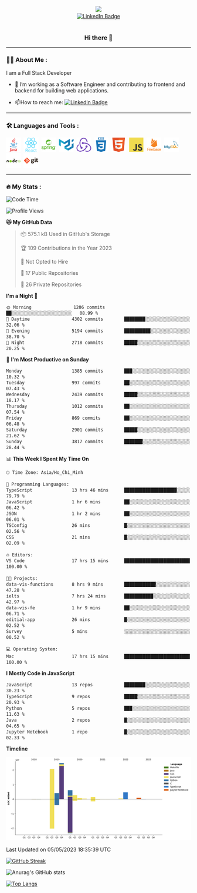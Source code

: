 <div id="header" align="center">
  <img src="https://media.giphy.com/media/bGgsc5mWoryfgKBx1u/giphy.gif" width="100"/>
  <div id="badges">
    <a href="https://www.linkedin.com/in/bao-le-5280601ab/">
      <img src="https://img.shields.io/badge/LinkedIn-blue?style=for-the-badge&logo=linkedin&logoColor=white" alt="LinkedIn Badge"/>
    </a>
  </div>
  <img src="https://komarev.com/ghpvc/?username=nighD&style=flat-square&color=blue" alt=""/>
  <h3>
    Hi there 👋
  </h3>
</div>

---

### :woman_technologist: About Me :
I am a Full Stack Developer

- :telescope: I’m working as a Software Engineer and contributing to frontend and backend for building web applications.

- :mailbox:How to reach me: [![Linkedin Badge](https://img.shields.io/badge/-kakbar-blue?style=flat&logo=Linkedin&logoColor=white)](https://www.linkedin.com/in/bao-le-5280601ab/)

---

### :hammer_and_wrench: Languages and Tools :
<div>
  <img src="https://github.com/devicons/devicon/blob/master/icons/java/java-original-wordmark.svg" title="Java" alt="Java" width="40" height="40"/>&nbsp;
  <img src="https://github.com/devicons/devicon/blob/master/icons/react/react-original-wordmark.svg" title="React" alt="React" width="40" height="40"/>&nbsp;
  <img src="https://github.com/devicons/devicon/blob/master/icons/spring/spring-original-wordmark.svg" title="Spring" alt="Spring" width="40" height="40"/>&nbsp;
  <img src="https://github.com/devicons/devicon/blob/master/icons/materialui/materialui-original.svg" title="Material UI" alt="Material UI" width="40" height="40"/>&nbsp;
  <img src="https://github.com/devicons/devicon/blob/master/icons/redux/redux-original.svg" title="Redux" alt="Redux " width="40" height="40"/>&nbsp;
  <img src="https://github.com/devicons/devicon/blob/master/icons/css3/css3-plain-wordmark.svg"  title="CSS3" alt="CSS" width="40" height="40"/>&nbsp;
  <img src="https://github.com/devicons/devicon/blob/master/icons/html5/html5-original.svg" title="HTML5" alt="HTML" width="40" height="40"/>&nbsp;
  <img src="https://github.com/devicons/devicon/blob/master/icons/javascript/javascript-original.svg" title="JavaScript" alt="JavaScript" width="40" height="40"/>&nbsp;
  <img src="https://github.com/devicons/devicon/blob/master/icons/firebase/firebase-plain-wordmark.svg" title="Firebase" alt="Firebase" width="40" height="40"/>&nbsp;
  <img src="https://github.com/devicons/devicon/blob/master/icons/mysql/mysql-original-wordmark.svg" title="MySQL"  alt="MySQL" width="40" height="40"/>&nbsp;
  <img src="https://github.com/devicons/devicon/blob/master/icons/nodejs/nodejs-original-wordmark.svg" title="NodeJS" alt="NodeJS" width="40" height="40"/>&nbsp;
  <img src="https://github.com/devicons/devicon/blob/master/icons/git/git-original-wordmark.svg" title="Git" **alt="Git" width="40" height="40"/>
</div>

---

### :fire: My Stats :

<!--START_SECTION:waka-->
![Code Time](http://img.shields.io/badge/Code%20Time-947%20hrs%2015%20mins-blue)

![Profile Views](http://img.shields.io/badge/Profile%20Views-0-blue)

**🐱 My GitHub Data** 

> 📦 575.1 kB Used in GitHub's Storage 
 > 
> 🏆 109 Contributions in the Year 2023
 > 
> 🚫 Not Opted to Hire
 > 
> 📜 17 Public Repositories 
 > 
> 🔑 26 Private Repositories 
 > 
**I'm a Night 🦉** 

```text
🌞 Morning                1206 commits        ██░░░░░░░░░░░░░░░░░░░░░░░   08.99 % 
🌆 Daytime                4302 commits        ████████░░░░░░░░░░░░░░░░░   32.06 % 
🌃 Evening                5194 commits        ██████████░░░░░░░░░░░░░░░   38.70 % 
🌙 Night                  2718 commits        █████░░░░░░░░░░░░░░░░░░░░   20.25 % 
```
📅 **I'm Most Productive on Sunday** 

```text
Monday                   1385 commits        ███░░░░░░░░░░░░░░░░░░░░░░   10.32 % 
Tuesday                  997 commits         ██░░░░░░░░░░░░░░░░░░░░░░░   07.43 % 
Wednesday                2439 commits        █████░░░░░░░░░░░░░░░░░░░░   18.17 % 
Thursday                 1012 commits        ██░░░░░░░░░░░░░░░░░░░░░░░   07.54 % 
Friday                   869 commits         ██░░░░░░░░░░░░░░░░░░░░░░░   06.48 % 
Saturday                 2901 commits        █████░░░░░░░░░░░░░░░░░░░░   21.62 % 
Sunday                   3817 commits        ███████░░░░░░░░░░░░░░░░░░   28.44 % 
```


📊 **This Week I Spent My Time On** 

```text
🕑︎ Time Zone: Asia/Ho_Chi_Minh

💬 Programming Languages: 
TypeScript               13 hrs 46 mins      ████████████████████░░░░░   79.79 % 
JavaScript               1 hr 6 mins         ██░░░░░░░░░░░░░░░░░░░░░░░   06.42 % 
JSON                     1 hr 2 mins         ██░░░░░░░░░░░░░░░░░░░░░░░   06.01 % 
TSConfig                 26 mins             █░░░░░░░░░░░░░░░░░░░░░░░░   02.56 % 
CSS                      21 mins             █░░░░░░░░░░░░░░░░░░░░░░░░   02.09 % 

🔥 Editors: 
VS Code                  17 hrs 15 mins      █████████████████████████   100.00 % 

🐱‍💻 Projects: 
data-vis-functions       8 hrs 9 mins        ████████████░░░░░░░░░░░░░   47.28 % 
ielts                    7 hrs 24 mins       ███████████░░░░░░░░░░░░░░   42.97 % 
data-vis-fe              1 hr 9 mins         ██░░░░░░░░░░░░░░░░░░░░░░░   06.71 % 
editial-app              26 mins             █░░░░░░░░░░░░░░░░░░░░░░░░   02.52 % 
Survey                   5 mins              ░░░░░░░░░░░░░░░░░░░░░░░░░   00.52 % 

💻 Operating System: 
Mac                      17 hrs 15 mins      █████████████████████████   100.00 % 
```

**I Mostly Code in JavaScript** 

```text
JavaScript               13 repos            ████████░░░░░░░░░░░░░░░░░   30.23 % 
TypeScript               9 repos             █████░░░░░░░░░░░░░░░░░░░░   20.93 % 
Python                   5 repos             ███░░░░░░░░░░░░░░░░░░░░░░   11.63 % 
Java                     2 repos             █░░░░░░░░░░░░░░░░░░░░░░░░   04.65 % 
Jupyter Notebook         1 repo              █░░░░░░░░░░░░░░░░░░░░░░░░   02.33 % 
```



**Timeline**

![Lines of Code chart](https://raw.githubusercontent.com/nighD/nighD/main/assets/bar_graph.png)


 Last Updated on 05/05/2023 18:35:39 UTC
<!--END_SECTION:waka-->

[![GitHub Streak](http://github-readme-streak-stats.herokuapp.com?user=nighD&theme=dark&border_radius=4.7&mode=weekly)](https://git.io/streak-stats)

![Anurag's GitHub stats](https://github-readme-stats.vercel.app/api?username=nighD&show_icons=true&theme=radical)

[![Top Langs](https://github-readme-stats.vercel.app/api/top-langs/?username=nighD&layout=compact&theme=vision-friendly-dark)](https://github.com/anuraghazra/github-readme-stats)

<!--
**nighD/nighD** is a ✨ _special_ ✨ repository because its `README.md` (this file) appears on your GitHub profile.


Here are some ideas to get you started:

- 🔭 I’m currently working on ...
- 🌱 I’m currently learning ...
- 👯 I’m looking to collaborate on ...
- 🤔 I’m looking for help with ...
- 💬 Ask me about ...
- 📫 How to reach me: ...
- 😄 Pronouns: ...
- ⚡ Fun fact: ...
-->
